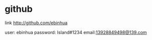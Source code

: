 # github


link http://github.com/ebinhua

user: ebinhua
password: Island#1234
email:13928849498@139.com
